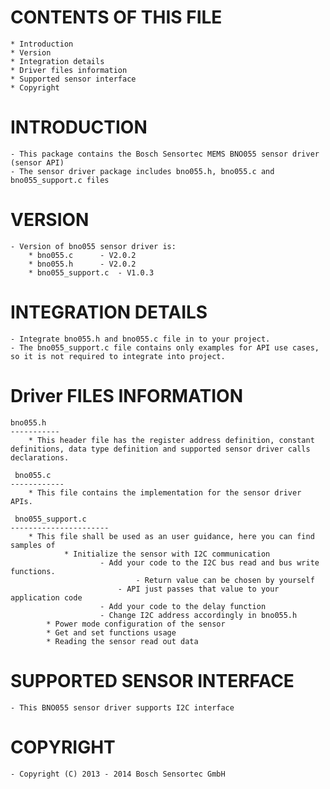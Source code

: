 
CONTENTS OF THIS FILE
=======================
	* Introduction
	* Version
	* Integration details
	* Driver files information
	* Supported sensor interface
	* Copyright


INTRODUCTION
===============
	- This package contains the Bosch Sensortec MEMS BNO055 sensor driver (sensor API)
	- The sensor driver package includes bno055.h, bno055.c and bno055_support.c files

VERSION
=========
	- Version of bno055 sensor driver is:
		* bno055.c 		- V2.0.2
		* bno055.h 		- V2.0.2
		* bno055_support.c 	- V1.0.3

INTEGRATION DETAILS
=====================
	- Integrate bno055.h and bno055.c file in to your project.
	- The bno055_support.c file contains only examples for API use cases, so it is not required to integrate into project.

Driver FILES INFORMATION
===========================
	bno055.h
	-----------
		* This header file has the register address definition, constant definitions, data type definition and supported sensor driver calls declarations.

	 bno055.c
	------------
		* This file contains the implementation for the sensor driver APIs.

	 bno055_support.c
	----------------------
		* This file shall be used as an user guidance, here you can find samples of
    			* Initialize the sensor with I2C communication
        				- Add your code to the I2C bus read and bus write functions.
            					- Return value can be chosen by yourself
           					- API just passes that value to your application code
        				- Add your code to the delay function
        				- Change I2C address accordingly in bno055.h
   			* Power mode configuration of the sensor
   			* Get and set functions usage
			* Reading the sensor read out data

SUPPORTED SENSOR INTERFACE
====================================
	- This BNO055 sensor driver supports I2C interface


COPYRIGHT
===========
	- Copyright (C) 2013 - 2014 Bosch Sensortec GmbH


